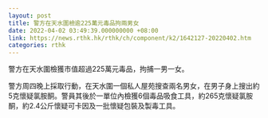 ```yaml
---
layout: post
title: 警方在天水圍檢逾225萬元毒品拘兩男女
date: 2022-04-02 03:49:39.000000000 +08:00
link: https://news.rthk.hk/rthk/ch/component/k2/1642127-20220402.htm
categories: rthk
---
```


警方在天水圍檢獲市值超過225萬元毒品，拘捕一男一女。

警方周四晚上採取行動，在天水圍一個私人屋苑搜查兩名男女，在男子身上搜出約5克懷疑氯胺酮。警員其後於一單位內檢獲6個毒品吸食工具，約265克懷疑氯胺酮，約2.4公斤懷疑可卡因及一批懷疑包裝及製毒工具。
